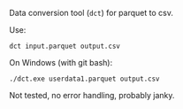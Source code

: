 Data conversion tool (`dct`) for parquet to csv.

Use:

```
dct input.parquet output.csv
```

On Windows (with git bash):

```
./dct.exe userdata1.parquet output.csv
```

Not tested, no error handling, probably janky.